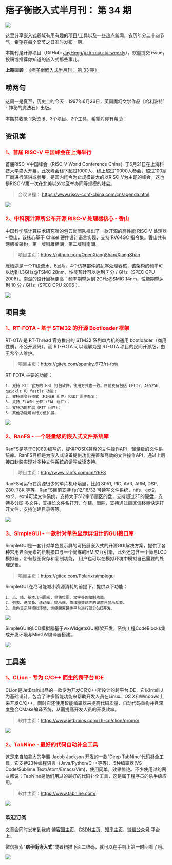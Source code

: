 # 痞子衡嵌入式半月刊： 第 34 期

![](http://henjay724.com/image/cnblogs/pzh_mcu_bi_weekly.PNG)

这里分享嵌入式领域有用有趣的项目/工具以及一些热点新闻，农历年分二十四节气，希望在每个交节之日准时发布一期。

本期刊是开源项目（GitHub: [JayHeng/pzh-mcu-bi-weekly](https://github.com/JayHeng/pzh-mcu-bi-weekly)），欢迎提交 issue，投稿或推荐你知道的嵌入式那些事儿。

**上期回顾** ：[《痞子衡嵌入式半月刊： 第 33 期》](https://www.cnblogs.com/henjay724/p/14879976.html)

## 唠两句

这周一是夏至，历史上的今天：1997年6月26日，英国魔幻文学作品《哈利波特1 - 神秘的魔法石》出版。

本期共收录 2条资讯、3个项目、2个工具，希望对你有帮助！

## 资讯类

### <font color="red">1、首届 RISC-V 中国峰会在上海举行</font>

首届RISC-V中国峰会（RISC-V World Conference China）于6月21日在上海科技大学盛大开幕。此次峰会线下超过1000人、线上超过10000人参会，超过100家厂商进行演讲或参展，是国内迄今为止规模最大的以RISC-V为主题的峰会。这也是RISC-V第一次在北美以外地区举办同等规模的峰会。

> 会议议程： https://www.riscv-conf-china.com/cn/agenda.html

![](http://henjay724.com/image/biweekly20210626/RISC-V_World_Conference_China_1st.PNG)

### <font color="red">2、中科院计算所公布开源 RISC-V 处理器核心 - 香山</font>

中国科学院计算技术研究所的包云岗团队推出了一款开源的高性能 RISC-V 处理器 - 香山，该核心基于 Chisel 硬件设计语言实现，支持 RV64GC 指令集。香山共有两版微架构，第一版叫雁栖湖，第二版叫南湖。

> 项目主页：https://github.com/OpenXiangShan/XiangShan

雁栖湖是一个11级流水、6发射、4个访存部件的乱序处理器核，该架构的频率可以达到1.3GHz@TSMC 28nm，性能预计可以达到 7 分 / GHz（SPEC CPU 2006）。南湖的设计目标更高：频率期望达到 2GHz@SMIC 14nm，性能期望达到 10 分 / GHz（SPEC CPU 2006 ）。

![](http://henjay724.com/image/biweekly20210626/Xiangshan_yanxihu.PNG)

## 项目类

### <font color="red">1、RT-FOTA - 基于 STM32 的开源 Bootloader 框架</font>

RT-OTA 是 RT-Thread 官方推出的 STM32 系列单片机的通用 bootloader（商用性质，不公开源码），而 RT-FOTA 可以理解为是 RT-OTA 项目的民间开源版，由王希个人维护。  

> 项目主页：https://gitee.com/spunky_973/rt-fota

RT-FOTA 主要的功能：

```text
1. 支持 RTT 官方的 RBL 打包软件，使用方式也一致。目前支持包括 CRC32、AES256、quicklz 和 fastlz 功能；
2. 支持命令行模式（FINSH 组件）和出厂固件恢复；
3. 支持 FLASH 分区（FAL 组件）；
4. 支持功能扩展（RTT 组件）；
5. 其他功能可自行方便扩展；
```

![](http://henjay724.com/image/biweekly20210626/RT-FOTA.PNG)

### <font color="red">2、RanFS - 一个轻量级的嵌入式文件系统库</font>

RanFS是基于C(C89)编写的，提供POSIX兼容的文件操作API，轻量级的文件系统库。RanFS目标是为嵌入式设备提供功能完善和高效的文件操作API，通过上层接口封装实现对多种文件系统的读写或读支持。

> 项目主页：http://www.ranfs.com/cn/?RFS

RanFS可运行在资源很少的单片机环境里，比如 8051, PIC, AVR, ARM, DSP, Z80, 78K 等等。RanFS目前支持 fat12/16/32 可读写文件系统，ntfs、ext2、ext3、ext4可读文件系统，支持大于512字节扇区的盘，支持超过2T的硬盘，支持多分区 多文件，支持长文件名打开、创建、删除，支持通过扇区偏移量快速打开文件，支持创建目录等等。

![](http://henjay724.com/image/biweekly20210626/RanFS.PNG)

### <font color="red">3、SimpleGUI - 一款针对单色显示屏设计的GUI接口库</font>

SimpleGUI是一套针对单色显示屏的可拓展嵌入式的开源GUI解决方案，提供了各种常用界面元素的绘制接口与一个简练的HMI交互引擎，此外还包含一个简易LCD模拟器，带有截图保存和复制功能， 用户也可以在模拟环境中模拟自己需要的处理逻辑。

> 项目主页：https://gitee.com/Polarix/simplegui

SimpleGUI 在尽可能减小资源消耗的前提下，提供以下功能：
```text
1. 点、线、基本几何图形、单色位图、文字等的绘制功能。
2. 列表、进度条、滚动条、提示框、曲线图等部件的设置元显示功能。
3. 单色显示屏模拟环境，方便脱离硬件平台进行部分GUI开发。
```

![](http://henjay724.com/image/biweekly20210626/SimpleGUI.PNG)

SimpleGUI的LCD模拟器基于wxWidgetsGUI框架开发。系统工程CodeBlocks集成开发环境与MinGW编译器搭建。

![](http://henjay724.com/image/biweekly20210626/SimpleGUI_sim.PNG)

## 工具类

### <font color="red">1、CLion - 专为 C/C++ 而生的跨平台 IDE</font>

CLion是JetBrain出品的一款专为开发C及C++所设计的跨平台IDE，它以IntelliJ为基础设计，包含了许多智能功能来帮助开发人员在Linux、OS X和Windows上来开发C/C++，同时它还使用智能编辑器来提高代码质量、自动代码重构并且深度整合CMake编译系统，从而提高开发人员的开发效率。

> 软件主页：https://www.jetbrains.com/zh-cn/clion/promo/

![](http://henjay724.com/image/biweekly20210626/CLion.PNG)

### <font color="red">2、TabNine - 最好的代码自动补全工具</font>

这是来自加拿大的学霸 Jacob Jackson 开发的一款”Deep TabNine“代码补全工具，它支持23种编程语言（Java/Python/C++等等）、5种编辑器(VS Code/Sublime Text/Atom/Emacs/Vim)，使用简单，效果惊艳。不少使用过的网友都说：TabNine是他们用过的最好的代码补全工具，这是属于程序员的杀手级应用。

> 软件主页：https://www.tabnine.com/

![](http://henjay724.com/image/biweekly20210626/TabNine.gif)

### 欢迎订阅

文章会同时发布到我的 [博客园主页](https://www.cnblogs.com/henjay724/)、[CSDN主页](https://blog.csdn.net/henjay724)、[知乎主页](https://www.zhihu.com/people/henjay724)、[微信公众号](http://weixin.sogou.com/weixin?type=1&query=痞子衡嵌入式) 平台上。

微信搜索"__痞子衡嵌入式__"或者扫描下面二维码，就可以在手机上第一时间看了哦。

![](http://henjay724.com/image/github/pzhMcu_qrcode_258x258.jpg)

